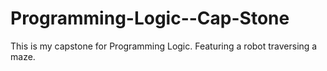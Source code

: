 # Programming-Logic--Cap-Stone
This is my capstone for Programming Logic. Featuring a robot traversing a maze.
